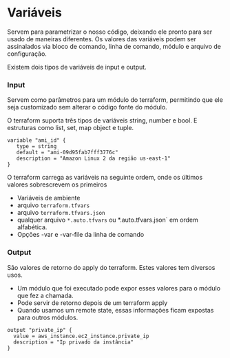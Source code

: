 # Variáveis
Servem para parametrizar o nosso código, deixando ele pronto para ser usado de maneiras diferentes. Os valores das variáveis podem ser assinalados via bloco de comando, linha de comando, módulo e arquivo de configuração.
 
Existem dois tipos de variáveis de input e output.
 
### Input
Servem como parâmetros para um módulo do terraform, permitindo que ele seja customizado sem alterar o código fonte do módulo.
 
O terraform suporta três tipos de variáveis string, number e bool. E estruturas como list, set, map object e tuple.
 
```
variable "ami_id" {
   type = string
   default = "ami-09d95fab7fff3776c"
   description = "Amazon Linux 2 da região us-east-1"
}
```
 
O terraform carrega as variáveis na seguinte ordem, onde os últimos valores sobrescrevem os primeiros
 
- Variáveis de ambiente
- arquivo `terraform.tfvars`
- arquivo `terraform.tfvars.json`
- qualquer arquivo `*.auto.tfvars` ou *.auto.tfvars.json` em ordem alfabética.
- Opções -var e -var-file da linha de comando
 
### Output
 
São valores de retorno do apply do terraform. Estes valores tem diversos usos. 

- Um módulo que foi executado pode expor esses valores para o módulo que fez a chamada. 
- Pode servir de retorno depois de um terraform apply
- Quando usamos um remote state, essas informações ficam expostas para outros módulos. 

```
output "private_ip" {
  value = aws_instance.ec2_instance.private_ip
  description = "Ip privado da instância"
}
```
